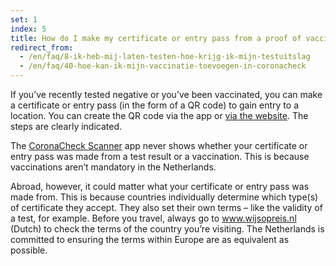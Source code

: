 ```yaml
---
set: 1
index: 5
title: How do I make my certificate or entry pass from a proof of vaccination, proof of recovery or a negative test result?
redirect_from: 
  - /en/faq/8-ik-heb-mij-laten-testen-hoe-krijg-ik-mijn-testuitslag
  - /en/faq/40-hoe-kan-ik-mijn-vaccinatie-toevoegen-in-coronacheck
---
```

If you’ve recently tested negative or you’ve been vaccinated, you can make a certificate or entry pass (in the form of a QR code) to gain entry to a location. You can create the QR code via the app or [via the website](/en/print). The steps are clearly indicated. 
 
The [CoronaCheck Scanner](/en/scanner) app never shows whether your certificate or entry pass was made from a test result or a vaccination. This is because vaccinations aren’t mandatory in the Netherlands.

Abroad, however, it could matter what your certificate or entry pass was made from. This is because countries individually determine which type(s) of certificate they accept. They also set their own terms – like the validity of a test, for example. Before you travel, always go to <a href="https://www.wijsopreis.nl" rel="noopener noreferrer" target="_blank" hreflang="nl">www.wijsopreis.nl (Dutch)</a> to check the terms of the country you’re visiting. The Netherlands is committed to ensuring the terms within Europe are as equivalent as possible.
